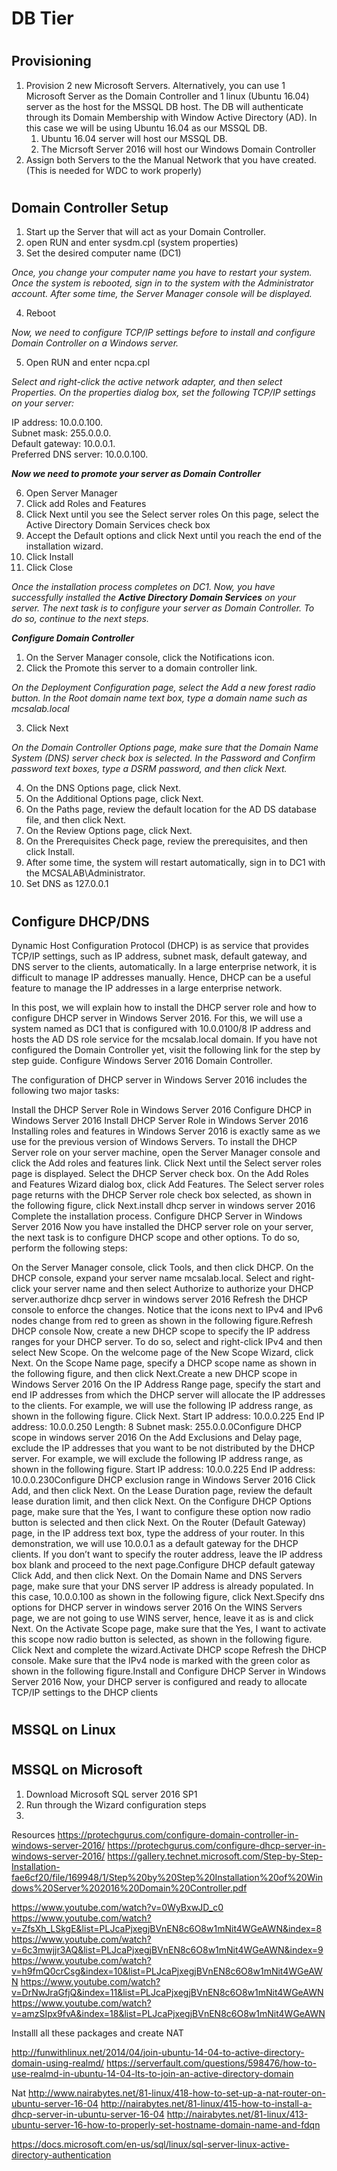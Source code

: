 # <h1> DB Tier
# <h2> Provisioning

1. Provision 2 new Microsoft Servers. Alternatively, you can use 1 Microsoft Server as the Domain Controller and 1 linux (Ubuntu 16.04) server as the host for the MSSQL DB host. The DB will authenticate through its Domain Membership with Window Active Directory (AD). In this case we will be using Ubuntu 16.04 as our MSSQL DB. 
	1. Ubuntu 16.04 server will host our MSSQL DB. 
	2. The Micrsoft Server 2016 will host our Windows Domain Controller 
2. Assign both Servers to the the Manual Network that you have created. (This is needed for WDC to work properly)

# <h2> Domain Controller Setup
1. Start up the Server that will act as your Domain Controller.
2. open RUN and enter sysdm.cpl (system properties)
3. Set the desired computer name (DC1) 

_Once, you change your computer name you have to restart your system. Once the system is
rebooted, sign in to the system with the Administrator account. After some time, the Server 
Manager console will be displayed._

4. Reboot

_Now, we need to configure TCP/IP settings before to install and configure Domain Controller on a Windows server._

5. Open RUN and enter ncpa.cpl  

_Select and right-click the active network adapter, and then select Properties.
On the properties dialog box, set the following TCP/IP settings on your server:_

IP address: 10.0.0.100. \
Subnet mask: 255.0.0.0. \
Default gateway: 10.0.0.1. \
Preferred DNS server: 10.0.0.100. 

_**Now we need to promote your server as Domain Controller**_

6. Open Server Manager
7. Click add Roles and Features
8. Click Next until you see the Select server roles On this page, select the Active Directory Domain Services check box
9. Accept the Default options and click Next until you reach the end of the installation wizard.
10. Click Install
11. Click Close

_Once the installation process completes on DC1. Now, you have successfully installed the **Active Directory Domain Services** on your server. The next task is to configure your server as Domain Controller. To do so, continue to the next steps._

_**Configure Domain Controller**_
1. On the Server Manager console, click the Notifications icon.
2. Click the Promote this server to a domain controller link.

_On the Deployment Configuration page, select the Add a new forest radio button. In the Root domain name text box, type a domain name such as mcsalab.local_

3. Click Next

_On the Domain Controller Options page, make sure that the Domain Name System (DNS) server check box is selected. In the Password and Confirm password text boxes, type a DSRM password, and then click Next._

4. On the DNS Options page, click Next.
5. On the Additional Options page, click Next.
6. On the Paths page, review the default location for the AD DS database file, and then click Next.
7. On the Review Options page, click Next.
8. On the Prerequisites Check page, review the prerequisites, and then click Install.
9. After some time, the system will restart automatically, sign in to DC1 with the MCSALAB\Administrator.
10. Set DNS as 127.0.0.1

# <h2> Configure DHCP/DNS
Dynamic Host Configuration Protocol (DHCP) is as service that provides TCP/IP settings, such as IP address, subnet mask, default gateway, and DNS server to the clients, automatically. In a large enterprise network, it is difficult to manage IP addresses manually. Hence, DHCP can be a useful feature to manage the IP addresses in a large enterprise network.

In this post, we will explain how to install the DHCP server role and how to configure DHCP server in Windows Server 2016. For this, we will use a system named as DC1 that is configured with 10.0.0100/8 IP address and hosts the AD DS role service for the mcsalab.local domain. If you have not configured the Domain Controller yet, visit the following link for the step by step guide.
Configure Windows Server 2016 Domain Controller.

The configuration of DHCP server in Windows Server 2016 includes the following two major tasks:

Install the DHCP Server Role in Windows Server 2016
Configure DHCP in Windows Server 2016
Install DHCP Server Role in Windows Server 2016
Installing roles and features in Windows Server 2016 is exactly same as we use for the previous version of Windows Servers. To install the DHCP Server role on your server machine, open the Server Manager console and click the Add roles and features link. Click Next until the Select server roles page is displayed.
Select the DHCP Server check box. On the Add Roles and Features Wizard dialog box, click Add Features.
The Select server roles page returns with the DHCP Server role check box selected, as shown in the following figure, click Next.install dhcp server in windows server 2016
Complete the installation process.
Configure DHCP Server in Windows Server 2016
Now you have installed the DHCP server role on your server, the next task is to configure DHCP scope and other options. To do so, perform the following steps:

On the Server Manager console, click Tools, and then click DHCP.
On the DHCP console, expand your server name mcsalab.local.
Select and right-click your server name and then select Authorize to authorize your DHCP server.authorize dhcp server in windows server 2016
Refresh the DHCP console to enforce the changes. Notice that the icons next to IPv4 and IPv6 nodes change from red to green as shown in the following figure.Refresh DHCP console
Now, create a new DHCP scope to specify the IP address ranges for your DHCP server. To do so, select and right-click IPv4 and then select New Scope.
On the welcome page of the New Scope Wizard, click Next.
On the Scope Name page, specify a DHCP scope name as shown in the following figure, and then click Next.Create a new DHCP scope in Windows Server 2016
On the IP Address Range page, specify the start and end IP addresses from which the DHCP server will allocate the IP addresses to the clients. For example, we will use the following IP address range, as shown in the following figure. Click Next.
Start IP address: 10.0.0.225
End IP address: 10.0.0.250
Length: 8
Subnet mask: 255.0.0.0Configure DHCP scope in windows server 2016
On the Add Exclusions and Delay page, exclude the IP addresses that you want to be not distributed by the DHCP server. For example, we will exclude the following IP address range, as shown in the following figure.
Start IP address: 10.0.0.225
End IP address: 10.0.0.230Configure DHCP exclusion range in Windows Server 2016
Click Add, and then click Next. On the Lease Duration page, review the default lease duration limit, and then click Next.
On the Configure DHCP Options page, make sure that the Yes, I want to configure these option now radio button is selected and then click Next.
On the Router (Default Gateway) page, in the IP address text box, type the address of your router. In this demonstration, we will use 10.0.0.1 as a default gateway for the DHCP clients. If you don’t want to specify the router address, leave the IP address box blank and proceed to the next page.Configure DHCP default gateway
Click Add, and then click Next. On the Domain Name and DNS Servers page, make sure that your DNS server IP address is already populated. In this case, 10.0.0.100 as shown in the following figure, click Next.Specify dns options for DHCP server in windows server 2016
On the WINS Servers page, we are not going to use WINS server, hence, leave it as is and click Next.
On the Activate Scope page, make sure that the Yes, I want to activate this scope now radio button is selected, as shown in the following figure. Click Next and complete the wizard.Activate DHCP scope
Refresh the DHCP console. Make sure that the IPv4 node is marked with the green color as shown in the following figure.Install and Configure DHCP Server in Windows Server 2016
Now, your DHCP server is configured and ready to allocate TCP/IP settings to the DHCP clients

# <h2> MSSQL on Linux


# <h2> MSSQL on Microsoft
1. Download Microsoft SQL server 2016 SP1
2. Run through the Wizard configuration steps
3. 


Resources 
https://protechgurus.com/configure-domain-controller-in-windows-server-2016/
https://protechgurus.com/configure-dhcp-server-in-windows-server-2016/
https://gallery.technet.microsoft.com/Step-by-Step-Installation-fae6cf20/file/169948/1/Step%20by%20Step%20Installation%20of%20Windows%20Server%202016%20Domain%20Controller.pdf

https://www.youtube.com/watch?v=0WyBxwJD_c0
https://www.youtube.com/watch?v=ZfsXh_LSkgE&list=PLJcaPjxegjBVnEN8c6O8w1mNit4WGeAWN&index=8
https://www.youtube.com/watch?v=6c3mwjjr3AQ&list=PLJcaPjxegjBVnEN8c6O8w1mNit4WGeAWN&index=9
https://www.youtube.com/watch?v=h9fmQ0crCsg&index=10&list=PLJcaPjxegjBVnEN8c6O8w1mNit4WGeAWN
https://www.youtube.com/watch?v=DrNwJraGfjQ&index=11&list=PLJcaPjxegjBVnEN8c6O8w1mNit4WGeAWN
https://www.youtube.com/watch?v=amzSIpx9fvA&index=18&list=PLJcaPjxegjBVnEN8c6O8w1mNit4WGeAWN

Installl all these packages and create NAT

http://funwithlinux.net/2014/04/join-ubuntu-14-04-to-active-directory-domain-using-realmd/
https://serverfault.com/questions/598476/how-to-use-realmd-in-ubuntu-14-04-lts-to-join-an-active-directory-domain

Nat 
http://www.nairabytes.net/81-linux/418-how-to-set-up-a-nat-router-on-ubuntu-server-16-04
http://nairabytes.net/81-linux/415-how-to-install-a-dhcp-server-in-ubuntu-server-16-04
http://nairabytes.net/81-linux/413-ubuntu-server-16-how-to-properly-set-hostname-domain-name-and-fdqn

https://docs.microsoft.com/en-us/sql/linux/sql-server-linux-active-directory-authentication
